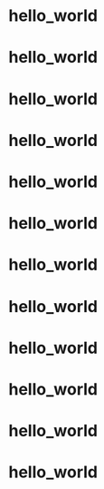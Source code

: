 # hello_world
# hello_world
# hello_world
# hello_world
# hello_world
# hello_world
# hello_world
# hello_world
# hello_world
# hello_world
# hello_world
# hello_world
